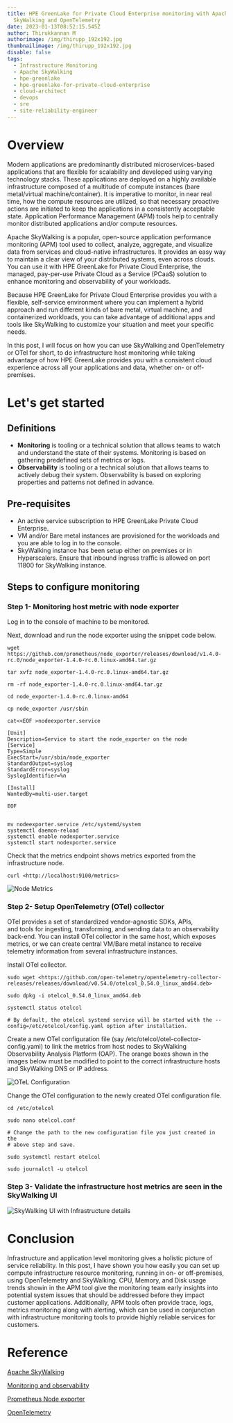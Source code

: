 ```yaml
---
title: HPE GreenLake for Private Cloud Enterprise monitoring with Apache
  SkyWalking and OpenTelemetry
date: 2023-01-13T08:52:15.545Z
author: Thirukkannan M
authorimage: /img/thirupp_192x192.jpg
thumbnailimage: /img/thirupp_192x192.jpg
disable: false
tags:
  - Infrastructure Monitoring
  - Apache SkyWalking
  - hpe-greenlake
  - hpe-greenlake-for-private-cloud-enterprise
  - cloud-architect
  - devops
  - sre
  - site-reliability-engineer
---
```

# **Overview**

Modern applications are predominantly distributed microservices-based applications that are flexible for scalability and developed using varying technology stacks. These applications are deployed on a highly available infrastructure composed of a multitude of compute instances (bare metal/virtual machine/container). It is imperative to monitor, in near real time, how the compute resources are utilized, so that necessary proactive actions are initiated to keep the applications in a consistently acceptable state. Application Performance Management (APM) tools help to centrally monitor distributed applications and/or compute resources.

Apache SkyWalking is a popular, open-source application performance monitoring (APM) tool used to collect, analyze, aggregate, and visualize data from services and cloud-native infrastructures. It provides an easy way to maintain a clear view of your distributed systems, even across clouds. You can use it with HPE GreenLake for Private Cloud Enterprise, the managed, pay-per-use Private Cloud as a Service (PCaaS) solution to enhance monitoring and observability of your workloads.

Because HPE GreenLake for Private Cloud Enterprise provides you with a flexible, self-service environment where you can implement a hybrid approach and run different kinds of bare metal, virtual machine, and containerized workloads, you can take advantage of additional apps and tools like SkyWalking to customize your situation and meet your specific needs.

In this post, I will focus on how you can use SkyWalking and OpenTelemetry or OTel for short, to do infrastructure host monitoring while taking advantage of how HPE GreenLake provides you with a consistent cloud experience across all your applications and data, whether on- or off-premises.

# **L﻿et's get started**

## Definitions

* **Monitoring** is tooling or a technical solution that allows teams to watch and understand the state of their systems. Monitoring is based on gathering predefined sets of metrics or logs.
* **Observability** is tooling or a technical solution that allows teams to actively debug their system. Observability is based on exploring properties and patterns not defined in advance.

## **Pre-requisites**

* An active service subscription to HPE GreenLake Private Cloud Enterprise.
* VM and/or Bare metal instances are provisioned for the workloads and you are able to log in to the console.
* SkyWalking instance has been setup either on premises or in Hyperscalers. Ensure that inbound ingress traffic is allowed on port 11800 for SkyWalking instance.

## **Steps to configure monitoring**

### Step 1- Monitoring host metric with node exporter

Log in to the console of machine to be monitored.

Next, download and run the node exporter using the snippet code below.

```shell
wget https://github.com/prometheus/node_exporter/releases/download/v1.4.0-rc.0/node_exporter-1.4.0-rc.0.linux-amd64.tar.gz

tar xvfz node_exporter-1.4.0-rc.0.linux-amd64.tar.gz

rm -rf node_exporter-1.4.0-rc.0.linux-amd64.tar.gz

cd node_exporter-1.4.0-rc.0.linux-amd64

cp node_exporter /usr/sbin

cat<<EOF >nodeexporter.service

[Unit]
Description=Service to start the node_exporter on the node
[Service]
Type=Simple
ExecStart=/usr/sbin/node_exporter
StandardOutput=syslog
StandardError=syslog
SyslogIdentifier=%n

[Install]
WantedBy=multi-user.target

EOF


mv nodeexporter.service /etc/systemd/system
systemctl daemon-reload
systemctl enable nodexporter.service
systemctl start nodexporter.service
```

Check that the metrics endpoint shows metrics exported from the infrastructure node.

```shell
curl <http://localhost:9100/metrics>
```

![](/img/node_metrics.png "Node Metrics")

### Step 2- Setup OpenTelemetry (OTel) collector

OTel provides a set of standardized vendor-agnostic SDKs, APIs, and tools for ingesting, transforming, and sending data to an observability back-end. You can install OTel collector in the same host, which exposes metrics, or we can create central VM/Bare metal instance to receive telemetry information from several infrastructure instances.

Install OTel collector.

```shell
sudo wget <https://github.com/open-telemetry/opentelemetry-collector-releases/releases/download/v0.54.0/otelcol_0.54.0_linux_amd64.deb>

sudo dpkg -i otelcol_0.54.0_linux_amd64.deb

systemctl status otelcol

# By default, the otelcol systemd service will be started with the --config=/etc/otelcol/config.yaml option after installation.
```

Create a new OTel configuration file (say /etc/otelcol/otel-collector-config.yaml) to link the metrics from host nodes to SkyWalking Observability Analysis Platform (OAP). The orange boxes shown in the images below must be modified to point to the correct infrastructure hosts and SkyWalking DNS or IP address.

![](/img/otel_collector_configuration.png "OTeL Configuration")

Change the OTel configuration to the newly created OTel configuration file.

```shell
cd /etc/otelcol

sudo nano otelcol.conf

# Change the path to the new configuration file you just created in the 
# above step and save.

sudo systemctl restart otelcol

sudo journalctl -u otelcol
```

### Step 3- Validate the infrastructure host metrics are seen in the SkyWalking UI

![](/img/skywalking_vm_monitoring.png "SkyWalking UI with Infrastructure details")

# **Conclusion**

Infrastructure and application level monitoring gives a holistic picture of service reliability. In this post, I have shown you how easily you can set up compute infrastructure resource monitoring, running in on- or off-premises, using OpenTelemetry and SkyWalking. CPU, Memory, and Disk usage trends showin in the APM tool give the monitoring team early insights into potential system issues that should be addressed before they impact customer applications. Additionally, APM tools often provide trace, logs, metrics monitoring along with alerting, which can be used in conjunction with infrastructure monitoring tools to provide highly reliable services for customers.

# **Reference**

[Apache SkyWalking](https://skywalking.apache.org/docs/main/v9.3.0/en/concepts-and-designs/overview/)

[Monitoring and observability](https://cloud.google.com/architecture/devops/devops-measurement-monitoring-and-observability)﻿

[Prometheus Node exporter](https://prometheus.io/docs/guides/node-exporter/)

[OpenTelemetry](https://opentelemetry.io/)